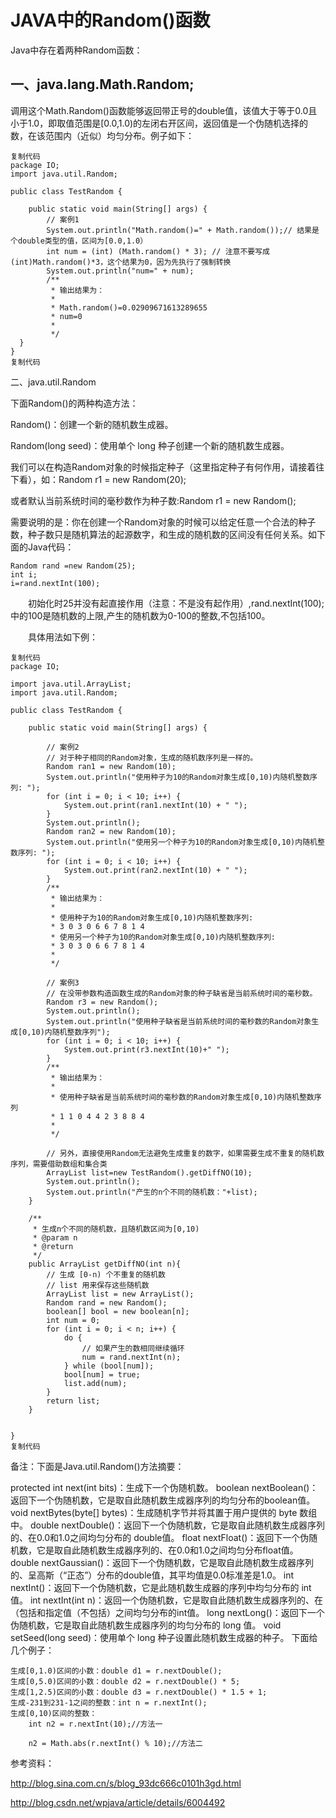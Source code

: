 # JAVA中的Random()函数

Java中存在着两种Random函数：

## 一、java.lang.Math.Random;

调用这个Math.Random()函数能够返回带正号的double值，该值大于等于0.0且小于1.0，即取值范围是[0.0,1.0)的左闭右开区间，返回值是一个伪随机选择的数，在该范围内（近似）均匀分布。例子如下：

    复制代码
    package IO;
    import java.util.Random;

    public class TestRandom {

        public static void main(String[] args) {
            // 案例1
            System.out.println("Math.random()=" + Math.random());// 结果是个double类型的值，区间为[0.0,1.0）
            int num = (int) (Math.random() * 3); // 注意不要写成(int)Math.random()*3，这个结果为0，因为先执行了强制转换
            System.out.println("num=" + num);
            /**
             * 输出结果为：
             * 
             * Math.random()=0.02909671613289655
             * num=0
             * 
             */
      }
    }
    复制代码
二、java.util.Random

下面Random()的两种构造方法：

   Random()：创建一个新的随机数生成器。

   Random(long seed)：使用单个 long 种子创建一个新的随机数生成器。

我们可以在构造Random对象的时候指定种子（这里指定种子有何作用，请接着往下看），如：Random r1 = new Random(20);

或者默认当前系统时间的毫秒数作为种子数:Random r1 = new Random();

需要说明的是：你在创建一个Random对象的时候可以给定任意一个合法的种子数，种子数只是随机算法的起源数字，和生成的随机数的区间没有任何关系。如下面的Java代码：

    Random rand =new Random(25);
    int i;
    i=rand.nextInt(100);
　　初始化时25并没有起直接作用（注意：不是没有起作用）,rand.nextInt(100);中的100是随机数的上限,产生的随机数为0-100的整数,不包括100。

　　具体用法如下例：

    复制代码
    package IO;

    import java.util.ArrayList;
    import java.util.Random;

    public class TestRandom {

        public static void main(String[] args) {

            // 案例2
            // 对于种子相同的Random对象，生成的随机数序列是一样的。
            Random ran1 = new Random(10);
            System.out.println("使用种子为10的Random对象生成[0,10)内随机整数序列: ");
            for (int i = 0; i < 10; i++) {
                System.out.print(ran1.nextInt(10) + " ");
            }
            System.out.println();
            Random ran2 = new Random(10);
            System.out.println("使用另一个种子为10的Random对象生成[0,10)内随机整数序列: ");
            for (int i = 0; i < 10; i++) {
                System.out.print(ran2.nextInt(10) + " ");
            }
            /**
             * 输出结果为：
             * 
             * 使用种子为10的Random对象生成[0,10)内随机整数序列: 
             * 3 0 3 0 6 6 7 8 1 4 
             * 使用另一个种子为10的Random对象生成[0,10)内随机整数序列: 
             * 3 0 3 0 6 6 7 8 1 4 
             * 
             */

            // 案例3
            // 在没带参数构造函数生成的Random对象的种子缺省是当前系统时间的毫秒数。
            Random r3 = new Random();
            System.out.println();
            System.out.println("使用种子缺省是当前系统时间的毫秒数的Random对象生成[0,10)内随机整数序列");
            for (int i = 0; i < 10; i++) {
                System.out.print(r3.nextInt(10)+" ");
            }
            /**
             * 输出结果为：
             * 
             * 使用种子缺省是当前系统时间的毫秒数的Random对象生成[0,10)内随机整数序列
             * 1 1 0 4 4 2 3 8 8 4
             *  
             */

            // 另外，直接使用Random无法避免生成重复的数字，如果需要生成不重复的随机数序列，需要借助数组和集合类
            ArrayList list=new TestRandom().getDiffNO(10);
            System.out.println();
            System.out.println("产生的n个不同的随机数："+list);
        }

        /**
         * 生成n个不同的随机数，且随机数区间为[0,10)
         * @param n
         * @return
         */
        public ArrayList getDiffNO(int n){
            // 生成 [0-n) 个不重复的随机数
            // list 用来保存这些随机数
            ArrayList list = new ArrayList();
            Random rand = new Random();
            boolean[] bool = new boolean[n];
            int num = 0;
            for (int i = 0; i < n; i++) {
                do {
                    // 如果产生的数相同继续循环
                    num = rand.nextInt(n);
                } while (bool[num]);
                bool[num] = true;
                list.add(num);
            }
            return list;
        }


    }
    复制代码
备注：下面是Java.util.Random()方法摘要：

protected int next(int bits)：生成下一个伪随机数。
boolean nextBoolean()：返回下一个伪随机数，它是取自此随机数生成器序列的均匀分布的boolean值。
void nextBytes(byte[] bytes)：生成随机字节并将其置于用户提供的 byte 数组中。
double nextDouble()：返回下一个伪随机数，它是取自此随机数生成器序列的、在0.0和1.0之间均匀分布的 double值。
float nextFloat()：返回下一个伪随机数，它是取自此随机数生成器序列的、在0.0和1.0之间均匀分布float值。
double nextGaussian()：返回下一个伪随机数，它是取自此随机数生成器序列的、呈高斯（“正态”）分布的double值，其平均值是0.0标准差是1.0。
int nextInt()：返回下一个伪随机数，它是此随机数生成器的序列中均匀分布的 int 值。
int nextInt(int n)：返回一个伪随机数，它是取自此随机数生成器序列的、在（包括和指定值（不包括）之间均匀分布的int值。
long nextLong()：返回下一个伪随机数，它是取自此随机数生成器序列的均匀分布的 long 值。
void setSeed(long seed)：使用单个 long 种子设置此随机数生成器的种子。
下面给几个例子：

    生成[0,1.0)区间的小数：double d1 = r.nextDouble();
    生成[0,5.0)区间的小数：double d2 = r.nextDouble() * 5;
    生成[1,2.5)区间的小数：double d3 = r.nextDouble() * 1.5 + 1;
    生成-231到231-1之间的整数：int n = r.nextInt();
    生成[0,10)区间的整数：
        int n2 = r.nextInt(10);//方法一

        n2 = Math.abs(r.nextInt() % 10);//方法二

 

参考资料：

http://blog.sina.com.cn/s/blog_93dc666c0101h3gd.html

http://blog.csdn.net/wpjava/article/details/6004492

